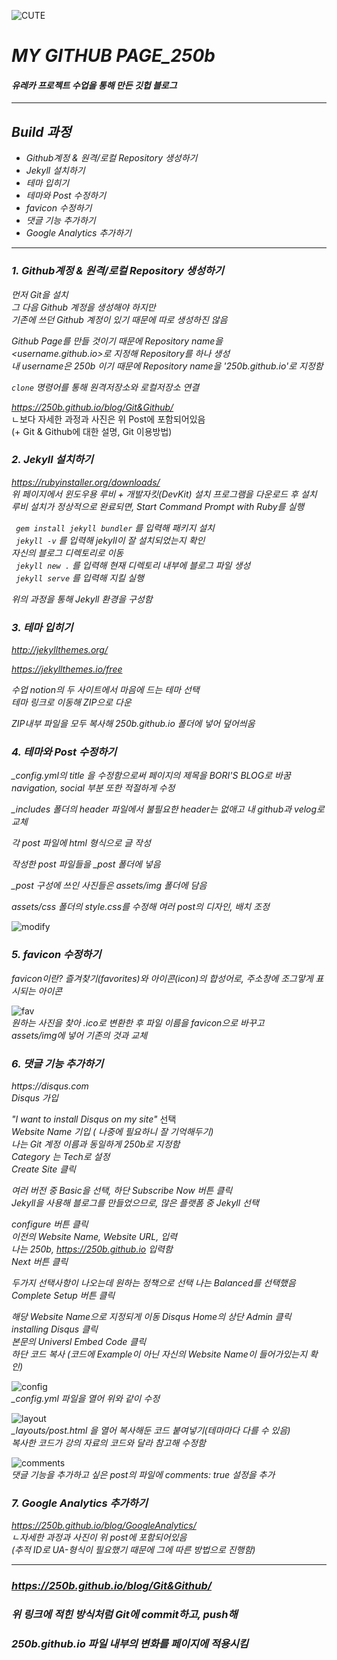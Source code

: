 ![CUTE](/preview.jpg)
# _MY GITHUB PAGE_250b_
#### _유레카 프로젝트 수업을 통해 만든 깃헙 블로그_
---
## _Build 과정_
- _Github계정 & 원격/로컬 Repository 생성하기_
- _Jekyll 설치하기_
- _테마 입히기_
- _테마와 Post 수정하기_
- _favicon 수정하기_
- _댓글 기능 추가하기_
- _Google Analytics 추가하기_
---
### _1. Github계정 & 원격/로컬 Repository 생성하기_
_먼저 Git을 설치_  
_그 다음 Github 계정을 생성해야 하지만_  
_기존에 쓰던 Github 계정이 있기 때문에 따로 생성하진 않음_


_Github Page를 만들 것이기 때문에 Repository name을_  
_<username.github.io>로 지정해 Repository를 하나 생성_  
_내 username은 250b 이기 때문에 Repository name을 '250b.github.io'로 지정함_

_`clone` 명령어를 통해 원격저장소와 로컬저장소 연결_

_https://250b.github.io/blog/Git&Github/_  
ㄴ보다 자세한 과정과 사진은 위 Post에 포함되어있음  
(+ Git & Github에 대한 설명, Git 이용방법)


### _2. Jekyll 설치하기_
_https://rubyinstaller.org/downloads/_  
_위 페이지에서 윈도우용 루비 + 개발자킷(DevKit) 설치 프로그램을 다운로드 후 설치_
_루비 설치가 정상적으로 완료되면, Start Command Prompt with Ruby를 실행_


_` gem install jekyll bundler` 를 입력해 패키지 설치_  
_` jekyll -v` 를 입력해 jekyll이 잘 설치되었는지 확인_  
_자신의 블로그 디렉토리로 이동_  
_` jekyll new .` 를 입력해 현재 디렉토리 내부에 블로그 파일 생성_  
_` jekyll serve` 를 입력해 지킬 실행_  

_위의 과정을 통해 Jekyll 환경을 구성함_


### _3. 테마 입히기_  


_http://jekyllthemes.org/_  


_https://jekyllthemes.io/free_


_수업 notion의 두 사이트에서 마음에 드는 테마 선택_  
_테마 링크로 이동해 ZIP으로 다운_  


_ZIP내부 파일을 모두 복사해 250b.github.io 폴더에 넣어 덮어씌움_


### _4. 테마와 Post 수정하기_

*_config.yml의 title 을 수정함으로써 페이지의 제목을 BORI'S BLOG로 바꿈*   
_navigation, social 부분 또한 적절하게 수정_  


*_includes 폴더의 header 파일에서 불필요한 header는 없애고 내 github과 velog로 교체*  


_각 post 파일에 html 형식으로 글 작성_  


*작성한 post 파일들을 _post 폴더에 넣음*  


*_post 구성에 쓰인 사진들은 assets/img 폴더에 담음*  


_assets/css 폴더의 style.css를 수정해 여러 post의 디자인, 배치 조정_  


![modify](/modify.JPG)  

### _5. favicon 수정하기_
_favicon이란?_
_즐겨찾기(favorites)와 아이콘(icon)의 합성어로,_
_주소창에 조그맣게 표시되는 아이콘_  


![fav](/fav.JPG)  
_원하는 사진을 찾아 .ico로 변환한 후_
_파일 이름을 favicon으로 바꾸고_  
_assets/img에 넣어 기존의 것과 교체_  


### _6. 댓글 기능 추가하기_  

_https://disqus.com_  
_Disqus 가입_  

_"I want to install Disqus on my site"_ 선택  
_Website Name 기입 ( 나중에 필요하니 잘 기억해두기)_  
_나는 Git 계정 이름과 동일하게 250b로 지정함_  
_Category 는 Tech로 설정_  
_Create Site 클릭_  

_여러 버전 중 Basic을 선택, 하단 Subscribe Now 버튼 클릭_  
_Jekyll을 사용해 블로그를 만들었으므로, 많은 플랫폼 중 Jekyll 선택_  


_configure 버튼 클릭_  
_이전의 Website Name, Website URL, 입력_  
_나는 250b, https://250b.github.io 입력함_  
_Next 버튼 클릭_  

_두가지 선택사항이 나오는데 원하는 정책으로 선택_
_나는 Balanced를 선택했음_  
_Complete Setup 버튼 클릭_  


_해당 Website Name으로 지정되게 이동_
_Disqus Home의 상단 Admin 클릭_
_installing Disqus 클릭_  
_본문의 Universl Embed Code 클릭_  
_하단 코드 복사 (코드에 Example이 아닌 자신의 Website Name이 들어가있는지 확인)_  


![config](/config.JPG)  
*_config.yml 파일을 열어 위와 같이 수정*  

![layout](/layout.JPG)  
*_layouts/post.html 을 열어 복사해둔 코드 붙여넣기(테마마다 다를 수 있음)*  
_복사한 코드가 강의 자료의 코드와 달라 참고해 수정함_  


![comments](/comments.JPG)  
_댓글 기능을 추가하고 싶은 post의 파일에 comments: true 설정을 추가_  


### _7. Google Analytics 추가하기_
_https://250b.github.io/blog/GoogleAnalytics/_  
_ㄴ자세한 과정과 사진이 위 post에 포함되어있음_  
_(추적 ID로 UA-형식이 필요했기 때문에 그에 따른 방법으로 진행함)_  

-----  


### _https://250b.github.io/blog/Git&Github/_  
### _위 링크에 적힌 방식처럼 Git에 commit하고, push해_
### _250b.github.io 파일 내부의 변화를 페이지에 적용시킴_